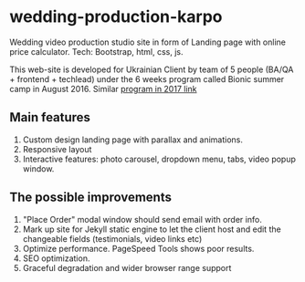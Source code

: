 # wedding-production-karpo
 
Wedding video production studio site in form of Landing page with online price calculator. 
Tech: Bootstrap, html, css, js.

This web-site is developed for Ukrainian Client by team of 5 people (BA/QA + frontend + techlead) under the 6 weeks program called Bionic summer camp in August 2016. Similar [program in 2017 link](http://summercamp.bionic-university.com/)

## Main features 
1. Custom design landing page with parallax and animations. 
2. Responsive layout
3. Interactive features: photo carousel, dropdown menu, tabs, video popup window.   

## The possible improvements 
1. "Place Order" modal window should send email with order info.
2. Mark up site for Jekyll static engine to let the client host and edit the changeable fields (testimonials, video links etc)  
3. Optimize performance. PageSpeed Tools shows poor results. 
4. SEO optimization. 
5. Graceful degradation and wider browser range support 




